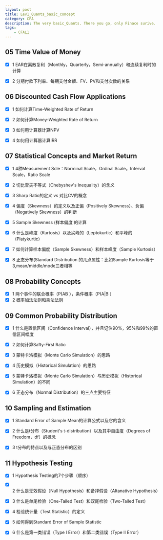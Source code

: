 ```yaml
---
layout: post
title: Lev1_Quants_basic_concept
category: CFA
description: The very basic_Quants. There you go, only Finace surive.
tags:
    - CFAL1
---
```


##  05 Time Value of Money

  - [x] 1  EAR在离散复利（Monthly，Quarterly，Semi-annually）和连续复利时的计算

  - [x] 2  分期付款下利率、每期支付金额、FV、PV和支付次数的关系

## 06 Discounted Cash Flow Applications

  - [x] 1  如何计算Time-Weighted Rate of Return

  - [x] 2  如何计算Money-Weighted Rate of Return

  - [x] 3  如何用计算器计算NPV

  - [x] 4  如何用计算器计算IRR

## 07 Statistical Concepts and Market Return

  - [x] 1  4种Measurement Scle：Norminal Scale，Ordinal Scale，Interval Scale，Ratio Scale

  - [x] 2  切比雪夫不等式（Chebyshev's Inequality）的含义

  - [x] 3  Sharp Ratio的定义 vs  对比CV的概念

  - [x] 4  偏度（Skewness）的定义以及正偏（Positively Skewness）、负偏（Negatively Skewness）的判断

  - [x] 5  Sample Skewness (样本偏度 的计算

  - [x] 6  什么是峰度（Kurtosis）以及尖峰的（Leptokurtic）和平峰的（Platykurtic）

  - [x] 7  如何计算样本偏度（Sample Skewness）和样本峰度（Sample Kurtosis）

  - [x] 8  正态分布(Standard Distribution 的几点属性：比如Sample Kurtosis等于3,mean/middle/mode三者相等

## 08 Probability Concepts

  - [x] 1  两个事件的联合概率（P(AB ），条件概率（P(A|B ）
  - [x] 2  概率加法法则和乘法法则

## 09 Common Probability Distribution

  - [x] 1  什么是置信区间（Confidence Interval），并且记住90%，95%和99%的置信区间幅度

  - [x] 2  如何计算Safty-First Ratio

  - [x] 3  蒙特卡洛模拟（Monte Carlo Simulation）的思路

  - [x] 4  历史模拟（Historical Simulation）的思路

  - [x] 5  蒙特卡洛模拟（Monte Carlo Simulation）与历史模拟（Historical Simulation）的不同

  - [x] 6  正态分布（Normal Distribution）的三点主要特征

## 10 Sampling and Estimation

  - [x] 1  Standard Error of Sample Mean的计算公式以及它的含义

  - [x] 2  什么是t分布（Student's t-distribution）以及其中自由度（Degrees of Freedom，df）的概念

  - [x] 3  t分布的特点以及与正态分布的区别

## 11 Hypothesis Testing

  - [x] 1  Hypothesis Testing的7个步骤（顺序）

  - [x] 2  什么是无效假设（Null Hypothesis）和备择假设（Altanative Hypothesis）

  - [x] 3  什么是单尾检验（One-Tailed Test）和双尾检验（Two-Tailed Test）

  - [x] 4  检验统计量（Test Statistic）的定义

  - [x] 5  如何得到Standard Error of Sample Statistic

  - [x] 6  什么是第一类错误（Type I Error）和第二类错误（Type II Error）

[Lijun Yu]:    http://helloourworld.github.io  "Lijun Yu"

